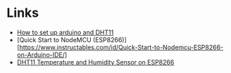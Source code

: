 # Links 

* [How to set up arduino and DHT11](http://www.circuitbasics.com/how-to-set-up-the-dht11-humidity-sensor-on-an-arduino/)
* [Quick Start to NodeMCU (ESP8266)][https://www.instructables.com/id/Quick-Start-to-Nodemcu-ESP8266-on-Arduino-IDE/]
* [DHT11 Temperature and Humidity Sensor on ESP8266](https://roboindia.com/tutorials/DHT11-NodeMCU-arduino)
